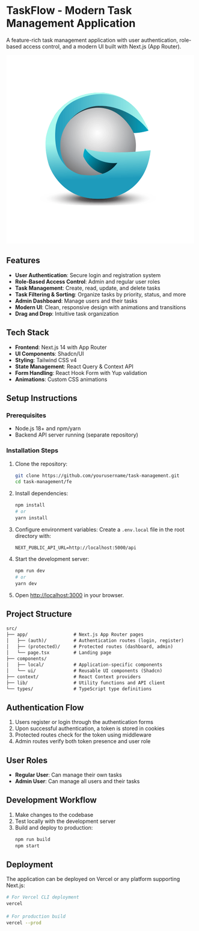 # TaskFlow - Modern Task Management Application

A feature-rich task management application with user authentication, role-based access control, and a modern UI built with Next.js (App Router).

![TaskFlow Logo](./public/logo.png)

## Features

- **User Authentication**: Secure login and registration system
- **Role-Based Access Control**: Admin and regular user roles
- **Task Management**: Create, read, update, and delete tasks
- **Task Filtering & Sorting**: Organize tasks by priority, status, and more
- **Admin Dashboard**: Manage users and their tasks
- **Modern UI**: Clean, responsive design with animations and transitions
- **Drag and Drop**: Intuitive task organization

## Tech Stack

- **Frontend**: Next.js 14 with App Router
- **UI Components**: Shadcn/UI
- **Styling**: Tailwind CSS v4
- **State Management**: React Query & Context API
- **Form Handling**: React Hook Form with Yup validation
- **Animations**: Custom CSS animations

## Setup Instructions

### Prerequisites

- Node.js 18+ and npm/yarn
- Backend API server running (separate repository)

### Installation Steps

1. Clone the repository:

   ```bash
   git clone https://github.com/yourusername/task-management.git
   cd task-management/fe
   ```

2. Install dependencies:

   ```bash
   npm install
   # or
   yarn install
   ```

3. Configure environment variables:
   Create a `.env.local` file in the root directory with:

   ```
   NEXT_PUBLIC_API_URL=http://localhost:5000/api
   ```

4. Start the development server:

   ```bash
   npm run dev
   # or
   yarn dev
   ```

5. Open [http://localhost:3000](http://localhost:3000) in your browser.

## Project Structure

```
src/
├── app/                 # Next.js App Router pages
│   ├── (auth)/          # Authentication routes (login, register)
│   ├── (protected)/     # Protected routes (dashboard, admin)
│   └── page.tsx         # Landing page
├── components/
│   ├── local/           # Application-specific components
│   └── ui/              # Reusable UI components (Shadcn)
├── context/             # React Context providers
├── lib/                 # Utility functions and API client
└── types/               # TypeScript type definitions
```

## Authentication Flow

1. Users register or login through the authentication forms
2. Upon successful authentication, a token is stored in cookies
3. Protected routes check for the token using middleware
4. Admin routes verify both token presence and user role

## User Roles

- **Regular User**: Can manage their own tasks
- **Admin User**: Can manage all users and their tasks

## Development Workflow

1. Make changes to the codebase
2. Test locally with the development server
3. Build and deploy to production:
   ```bash
   npm run build
   npm start
   ```

## Deployment

The application can be deployed on Vercel or any platform supporting Next.js:

```bash
# For Vercel CLI deployment
vercel

# For production build
vercel --prod
```
